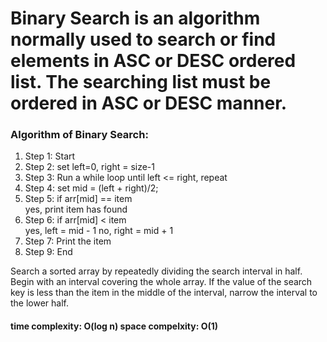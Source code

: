 # Binary Search is an algorithm normally used to search or find elements in ASC or DESC ordered list. The searching list must be ordered in ASC or DESC manner.

### Algorithm of Binary Search:
1. Step 1: Start
2. Step 2: set left=0, right = size-1
3. Step 3: Run a while loop until left <= right, repeat
4. Step 4: set mid = (left + right)/2;
5. Step 5: if arr[mid] == item <br>
        yes, print item has found
6. Step 6: if arr[mid] < item <br>
           yes, left = mid - 1
           no, right = mid + 1
7. Step 7: Print the item
8. Step 9: End

Search a sorted array by repeatedly dividing the search interval in half. Begin with an interval covering the whole array. If the value of the search key is less than the item in the middle of the interval, narrow the interval to the lower half.

#### time complexity: O(log n) space compelxity: O(1)